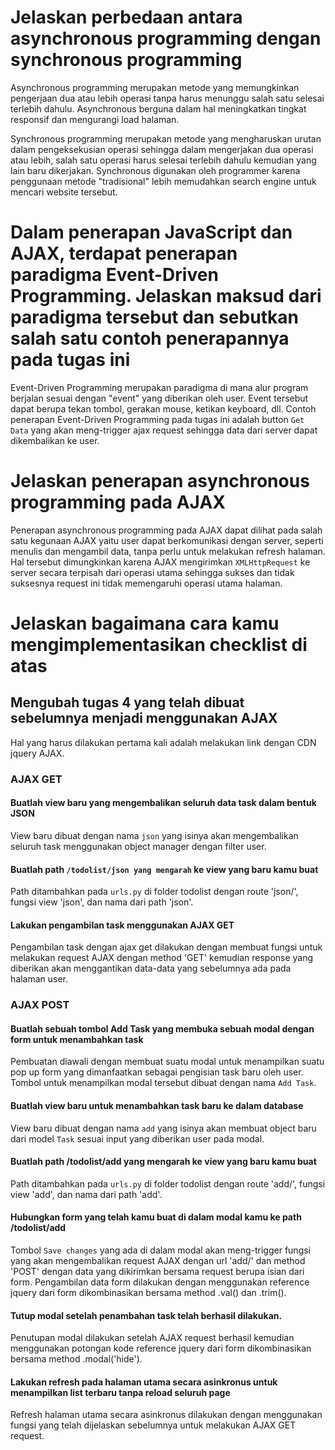 # Jelaskan perbedaan antara asynchronous programming dengan synchronous programming
Asynchronous programming merupakan metode yang memungkinkan pengerjaan dua atau lebih operasi tanpa harus menunggu salah satu selesai terlebih dahulu. Asynchronous berguna dalam hal meningkatkan tingkat responsif dan mengurangi load halaman.

Synchronous programming merupakan metode yang mengharuskan urutan dalam pengeksekusian operasi sehingga dalam mengerjakan dua operasi atau lebih, salah satu operasi harus selesai terlebih dahulu kemudian yang lain baru dikerjakan. Synchronous digunakan oleh programmer karena penggunaan metode "tradisional" lebih memudahkan search engine untuk mencari website tersebut.

# Dalam penerapan JavaScript dan AJAX, terdapat penerapan paradigma Event-Driven Programming. Jelaskan maksud dari paradigma tersebut dan sebutkan salah satu contoh penerapannya pada tugas ini
Event-Driven Programming merupakan paradigma di mana alur program berjalan sesuai dengan "event" yang diberikan oleh user. Event tersebut dapat berupa tekan tombol, gerakan mouse, ketikan keyboard, dll. Contoh penerapan Event-Driven Programming pada tugas ini adalah button ```Get Data``` yang akan meng-trigger ajax request sehingga data dari server dapat dikembalikan ke user.

# Jelaskan penerapan asynchronous programming pada AJAX
Penerapan asynchronous programming pada AJAX dapat dilihat pada salah satu kegunaan AJAX yaitu user dapat berkomunikasi dengan server, seperti menulis dan mengambil data, tanpa perlu untuk melakukan refresh halaman. Hal tersebut dimungkinkan karena AJAX mengirimkan ```XMLHttpRequest``` ke server secara terpisah dari operasi utama sehingga sukses dan tidak suksesnya request ini tidak memengaruhi operasi utama halaman.

# Jelaskan bagaimana cara kamu mengimplementasikan checklist di atas

## Mengubah tugas 4 yang telah dibuat sebelumnya menjadi menggunakan AJAX
Hal yang harus dilakukan pertama kali adalah melakukan link dengan CDN jquery AJAX.

### AJAX GET
#### Buatlah view baru yang mengembalikan seluruh data task dalam bentuk JSON
View baru dibuat dengan nama ```json``` yang isinya akan mengembalikan seluruh task menggunakan object manager dengan filter user.
#### Buatlah path ```/todolist/json yang mengarah``` ke view yang baru kamu buat
Path ditambahkan pada ```urls.py``` di folder todolist dengan route 'json/', fungsi view 'json', dan nama dari path 'json'.
#### Lakukan pengambilan task menggunakan AJAX GET
Pengambilan task dengan ajax get dilakukan dengan membuat fungsi untuk melakukan request AJAX dengan method 'GET' kemudian response yang diberikan akan menggantikan data-data yang sebelumnya ada pada halaman user.

### AJAX POST
#### Buatlah sebuah tombol Add Task yang membuka sebuah modal dengan form untuk menambahkan task
Pembuatan diawali dengan membuat suatu modal untuk menampilkan suatu pop up form yang dimanfaatkan sebagai pengisian task baru oleh user. Tombol untuk menampilkan modal tersebut dibuat dengan nama ```Add Task```.
#### Buatlah view baru untuk menambahkan task baru ke dalam database
View baru dibuat dengan nama ```add``` yang isinya akan membuat object baru dari model ```Task``` sesuai input yang diberikan user pada modal.
#### Buatlah path /todolist/add yang mengarah ke view yang baru kamu buat
Path ditambahkan pada ```urls.py``` di folder todolist dengan route 'add/', fungsi view 'add', dan nama dari path 'add'.
#### Hubungkan form yang telah kamu buat di dalam modal kamu ke path /todolist/add
Tombol ```Save changes``` yang ada di dalam modal akan meng-trigger fungsi yang akan mengembalikan request AJAX dengan url 'add/' dan method 'POST' dengan data yang dikirimkan bersama request berupa isian dari form. Pengambilan data form dilakukan dengan menggunakan reference jquery dari form dikombinasikan bersama method .val() dan .trim().
#### Tutup modal setelah penambahan task telah berhasil dilakukan.
Penutupan modal dilakukan setelah AJAX request berhasil kemudian menggunakan potongan kode reference jquery dari form dikombinasikan bersama method .modal('hide').
#### Lakukan refresh pada halaman utama secara asinkronus untuk menampilkan list terbaru tanpa reload seluruh page
Refresh halaman utama secara asinkronus dilakukan dengan menggunakan fungsi yang telah dijelaskan sebelumnya untuk melakukan AJAX GET request. 
